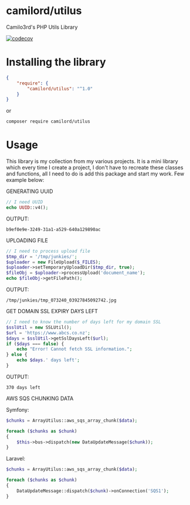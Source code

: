 # camilord/utilus
Camilo3rd's PHP Utils Library

[![codecov](https://codecov.io/gh/camilord/utilus/branch/master/graph/badge.svg)](https://codecov.io/gh/camilord/utilus)


# Installing the library
```json
{
    "require": {
        "camilord/utilus": "^1.0"
    }
}
```

or 

```bash
composer require camilord/utilus
```

# Usage

This library is my collection from my various projects. 
It is a mini library which every time I create a project, 
I don't have to recreate these classes and functions, 
all I need to do is add this package and start my work.
Few example below:

GENERATING UUID
```php
// I need UUID
echo UUID::v4();
```
OUTPUT:
 
``b9ef0e9e-3249-31a1-a529-640a129890ac``

UPLOADING FILE
```php
// I need to process upload file
$tmp_dir = '/tmp/junkies/';
$uploader = new FileUpload($_FILES);
$uploader->setTemporaryUploadDir($tmp_dir, true);
$fileObj = $uploader->processUpload('document_name');
echo $fileObj->getFilePath();
```
OUTPUT: 

``/tmp/junkies/tmp_073240_03927845092742.jpg``

GET DOMAIN SSL EXPIRY DAYS LEFT
```php
// I need to know the number of days left for my domain SSL
$sslUtil = new SSLUtil();
$url = 'https://www.abcs.co.nz';
$days = $sslUtil->getSslDaysLeft($url);
if ($days === false) {
    echo "Error! Cannot fetch SSL information.";
} else {
    echo $days.' days left';
}
```
OUTPUT: 

``370 days left``


AWS SQS CHUNKING DATA


Symfony:
```php
$chunks = ArrayUtilus::aws_sqs_array_chunk($data);

foreach ($chunks as $chunk) 
{
    $this->bus->dispatch(new DataUpdateMessage($chunk));
}
```

Laravel:
```php
$chunks = ArrayUtilus::aws_sqs_array_chunk($data);

foreach ($chunks as $chunk) 
{
    DataUpdateMessage::dispatch($chunk)->onConnection('SQS1');
}
```
